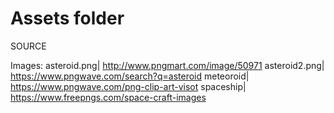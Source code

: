 # Assets folder

SOURCE

Images:
asteroid.png| http://www.pngmart.com/image/50971
asteroid2.png| https://www.pngwave.com/search?q=asteroid
meteoroid| https://www.pngwave.com/png-clip-art-visot
spaceship| https://www.freepngs.com/space-craft-images
